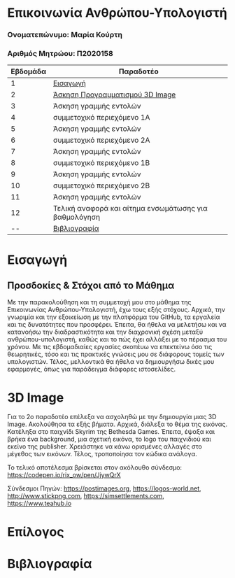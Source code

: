 # Επικοινωνία Ανθρώπου-Υπολογιστή

### Ονοματεπώνυμο: Μαρία Κούρτη
### Αριθμός Μητρώου: Π2020158


| Εβδομάδα | Παραδοτέο |
| --- | --- |
| 1 | [Εισαγωγή](#Εισαγωγή) |
| 2 | [Άσκηση Προγραμματισμού 3D Image](#3D-Image) |
| 3 | Άσκηση γραμμής εντολών |
| 4 | συμμετοχικό περιεχόμενο 1A |
| 5 | Άσκηση γραμμής εντολών |
| 6 | συμμετοχικό περιεχόμενο 2A |
| 7 | Άσκηση γραμμής εντολών |
| 8 | συμμετοχικό περιεχόμενο 1B |
| 9 | Άσκηση γραμμής εντολών |
| 10 | συμμετοχικό περιεχόμενο 2B |
| 11 | Άσκηση γραμμής εντολών |
| 12 | Τελική αναφορά και αίτημα ενσωμάτωσης για βαθμολόγηση |
| -- | [Βιβλιογραφία](#Βιβλιογραφία) |


# Εισαγωγή

## Προσδοκίες & Στόχοι από το Μάθημα
Με την παρακολούθηση και τη συμμετοχή μου στο μάθημα της Επικοινωνίας Ανθρώπου-Υπολογιστή, έχω τους εξής στόχους. Αρχικά, την γνωριμία και την εξοικείωση με την πλατφόρμα του GitHub, τα εργαλεία και τις δυνατότητες που προσφέρει. Έπειτα, θα ήθελα να μελετήσω και να κατανοήσω την διαδραστικότητα και την διαχρονική σχέση μεταξύ ανθρώπου-υπολογιστή, καθώς και το πώς έχει αλλάξει με το πέρασμα του χρόνου. Με τις εβδομαδιαίες εργασίες σκοπέυω να επεκτείνω όσο τις θεωρητικές, τόσο και τις πρακτικές γνώσεις μου σε διάφορους τομείς των υπολογιστών. Τέλος, μελλοντικά θα ήθελα να δημιουργήσω δικές μου εφαρμογές, όπως για παράδειγμα διάφορες ιστοσελίδες.


# 3D Image

Για το 2ο παραδοτέο επέλεξα να ασχοληθώ με την δημιουργία μιας 3D Image. Ακολούθησα τα εξής βήματα. Αρχικά, διάλεξα το θέμα της εικόνας. Κατέληξα στο παιχνίδι Skyrim της Bethesda Games. Έπειτα, έψαξα και βρήκα ένα background, μια σχετική εικόνα, το logo του παιχνιδιού και εκείνο της publisher. Χρειάστηκε να κάνω ορισμένες αλλαγές στο μέγεθος των εικόνων. Τέλος, τροποποίησα τον κώδικα ανάλογα.

Το τελικό αποτέλεσμα βρίσκεται στον ακόλουθο σύνδεσμο: https://codepen.io/rix_ow/pen/JjywQrX

Σύνδεσμοι Πηγών: https://postimages.org, https://logos-world.net, http://www.stickpng.com, https://simsettlements.com, https://www.teahub.io



# Επίλογος



# Βιβλιογραφία


